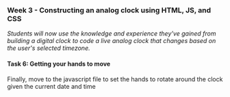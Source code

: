 ### Week 3 - Constructing an analog clock using HTML, JS, and CSS

*Students will now use the knowledge and experience they've gained from building a digital clock to code a live analog clock that changes based on the user's selected timezone.*

#### Task 6: Getting your hands to move

Finally, move to the javascript file to set the hands to rotate around the clock given the current date and time